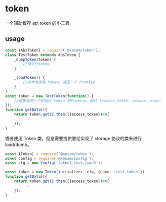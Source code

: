 # token

一个辅助缓存 api token 的小工具。

## usage

```javascript
const {AbsToken} = require('@xesam/token');
class TestToken extends AbsToken {
    _dumpToken(token) {
        //持久化token
    }

    _loadToken() {
        //从本地读取 token，返回一个 Promise
    }
}
const token = new TestToken(function() {
    //这里返回一个初始化 token 的Promise。格式 {access_token: xxxxxx, expire: xxxx},expire 是一个绝对时间证书
});
function getData(){
    return token.get().then(({access_token})=>{
        ...
    });
}
```

或者使用 Token 类，但是需要提供要给实现了 storage 协议的类来进行 load/dump。

```javascript
const {Token} = require('@xesam/token');
const Config = require('@xesam/config');
const cfg = new Config('token1.test.json5');

const token = new Token(initializer, cfg, {name: 'test_token'})
function getData(){
    return token.get().then(({access_token})=>{
        ...
    });
}
```